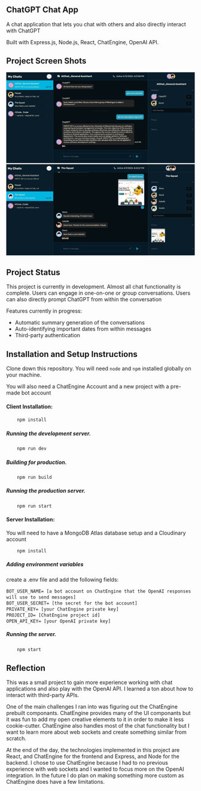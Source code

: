 ## ChatGPT Chat App

A chat application that lets you chat with others and also directly interact with ChatGPT

Built with Express.js, Node.js, React, ChatEngine, OpenAI API.

## Project Screen Shots

![Screenshot-AI](screenshots/chatapp-AI-min.png)
![Screenshot-Human](screenshots/human-min.png)


## Project Status
This project is currently in development. Almost all chat functionality is complete. Users can engage in one-on-one or group conversations. Users can also directly prompt ChatGPT from within the conversation

Features currently in progress:
* Automatic summary generation of the conversations
* Auto-identifying important dates from within messages
* Third-party authentication

## Installation and Setup Instructions

Clone down this repository. You will need `node` and `npm` installed globally on your machine.  

You will also need a ChatEngine Account and a new project with a pre-made bot account

#### Client Installation:

```bash
    npm install
```

##### Running the development server.

```bash
    npm run dev
```

##### Building for production.

```bash
    npm run build
```

##### Running the production server.

```bash
    npm run start
````  

#### Server Installation:
You will need to have a MongoDB Atlas database setup and a Cloudinary account
```bash
    npm install
```

##### Adding environment variables
create a .env file and add the following fields:
```
BOT_USER_NAME= [a bot account on ChatEngine that the OpenAI responses will use to send messages]
BOT_USER_SECRET= [the secret for the bot account]
PRIVATE_KEY= [your ChatEngine private key]
PROJECT_ID= [ChatEngine project id]
OPEN_API_KEY= [your OpenAI private key]
```

##### Running the server.

```bash
    npm start
```


## Reflection

This was a small project to gain more experience working with chat applications and also play with the OpenAI API. I learned a ton about how to interact with third-party APIs.

One of the main challenges I ran into was figuring out the ChatEngine prebuilt componants. ChatEngine provides many of the UI componants but it was fun to add my open creative elements to it in order to make it less cookie-cutter. ChatEngine also handles most of the chat functionality but I want to learn more about web sockets and create something similar from scratch.

At the end of the day, the technologies implemented in this project are React, and ChatEngine for the frontend and Express, and Node for the backend. I chose to use ChatEngine because I had to no previous experience with web sockets and I wanted to focus more on the OpenAI integration. In the future I do plan on making something more custom as ChatEngine does have a few limitations.
